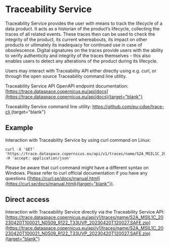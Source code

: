 # Traceability Service

Traceability Service provides the user with means to track the lifecycle of a data product. It acts as a
historian of the product’s lifecycle, collecting the traces of all related events.
These traces then can be used to check the integrity of the product, its current whereabouts, its
impact on other products or ultimately its inadequacy for continued use in case of obsolescence.
Digital signatures on the traces provide users with the ability to verify authenticity and integrity of the
traces themselves – this also enables users to detect any alterations of the product during its
lifecycle.

Users may interact with Traceability API either directly using e.g. curl, or through the open source Traceability command line utility.

Traceability Service API OpenAPI endpoint documentation: [https://trace.dataspace.copernicus.eu/api/docs](https://trace.dataspace.copernicus.eu/api/docs){target="blank"}

Traceability Service command line utility: [https://github.com/eu-cdse/trace-cli ](https://github.com/eu-cdse/trace-cli ){target="blank"}

## Example

Interaction with Traceability Service by using curl command on Linux:
```
curl -X 'GET' 'https://trace.dataspace.copernicus.eu/api/v1/traces/name/S2A_MSIL1C_20230420T100021_N0509_R122_T33UVP_20230420T120027.SAFE.zip' -H 'accept: application/json'
```
Please be aware that curl command might have a different syntax on Windows. Please refer to curl
official documentation if you have any questions ([https://curl.se/docs/manual.html](https://curl.se/docs/manual.html){target="blank"}).

## Direct access

Interaction with Traceability Service directly via the Traceability Service API:
[https://trace.dataspace.copernicus.eu/api/v1/traces/name/S2A_MSIL1C_20230420T100021_N0509_R122_T33UVP_20230420T120027.SAFE.zip](https://trace.dataspace.copernicus.eu/api/v1/traces/name/S2A_MSIL1C_20230420T100021_N0509_R122_T33UVP_20230420T120027.SAFE.zip){target="blank"}
